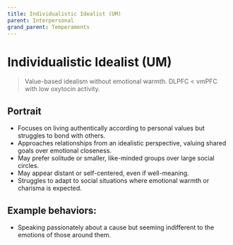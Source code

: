 ```yaml
---
title: Individualistic Idealist (UM)
parent: Interpersonal
grand_parent: Temperaments
---
```


# Individualistic Idealist (UM)

>Value-based idealism without emotional warmth. DLPFC < vmPFC with low oxytocin activity.

## Portrait
* Focuses on living authentically according to personal values but struggles to bond with others.
* Approaches relationships from an idealistic perspective, valuing shared goals over emotional closeness.
* May prefer solitude or smaller, like-minded groups over large social circles.
* May appear distant or self-centered, even if well-meaning.
* Struggles to adapt to social situations where emotional warmth or charisma is expected.

## Example behaviors:
* Speaking passionately about a cause but seeming indifferent to the emotions of those around them.